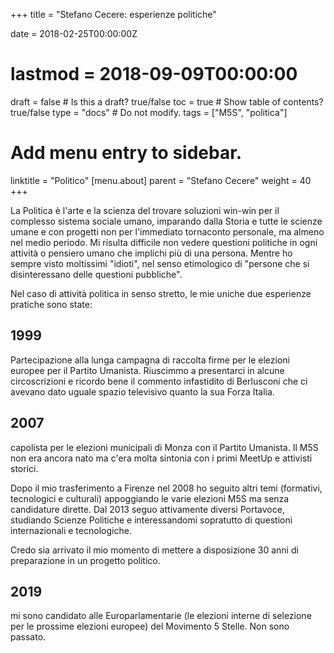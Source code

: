 +++
title = "Stefano Cecere: esperienze politiche"

date = 2018-02-25T00:00:00Z
# lastmod = 2018-09-09T00:00:00

draft = false  # Is this a draft? true/false
toc = true  # Show table of contents? true/false
type = "docs"  # Do not modify.
tags = ["M5S", "politica"]

# Add menu entry to sidebar.
linktitle = "Politico"
[menu.about]
  parent = "Stefano Cecere"
  weight = 40
+++

La Politica è l'arte e la scienza del trovare soluzioni win-win per il complesso sistema sociale umano, imparando dalla Storia e tutte le scienze umane e con progetti non per l'immediato tornaconto personale, ma almeno nel medio periodo.
Mi risulta difficile non vedere questioni politiche in ogni attività o pensiero umano che implichi più di una persona. Mentre ho sempre visto moltissimi "idioti", nel senso etimologico di "persone che si disinteressano delle questioni pubbliche".

Nel caso di attività politica in senso stretto, le mie uniche due esperienze pratiche sono state:

## 1999
Partecipazione alla lunga campagna di raccolta firme per le elezioni europee per il Partito Umanista. Riuscimmo a presentarci in alcune circoscrizioni e ricordo bene il commento infastidito di Berlusconi che ci avevano dato uguale spazio televisivo quanto la sua Forza Italia.

## 2007
capolista per le elezioni municipali di Monza con il Partito Umanista.
Il M5S non era ancora nato ma c'era molta sintonia con i primi MeetUp e attivisti storici.

Dopo il mio trasferimento a Firenze nel 2008 ho seguito altri temi (formativi, tecnologici e culturali) appoggiando le varie elezioni M5S ma senza candidature dirette.
Dal 2013 seguo attivamente diversi Portavoce, studiando Scienze Politiche e interessandomi sopratutto di questioni internazionali e tecnologiche.

Credo sia arrivato il mio momento di mettere a disposizione 30 anni di preparazione in un progetto politico.

## 2019
mi sono candidato alle Europarlamentarie (le elezioni interne di selezione per le prossime elezioni europee) del Movimento 5 Stelle. Non sono passato.


